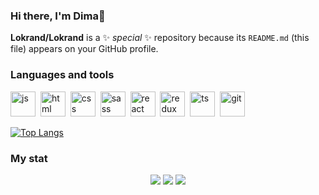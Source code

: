 ### Hi there, I'm Dima👋


**Lokrand/Lokrand** is a ✨ _special_ ✨ repository because its `README.md` (this file) appears on your GitHub profile.

### Languages and tools
<img src="https://cdn.jsdelivr.net/gh/devicons/devicon/icons/javascript/javascript-original.svg" title="js" width="40" height="40"/>&nbsp;
<img src="https://cdn.jsdelivr.net/gh/devicons/devicon/icons/html5/html5-original.svg" title="html" width="40" height="40"/>&nbsp;
<img src="https://cdn.jsdelivr.net/gh/devicons/devicon/icons/css3/css3-original.svg" title="css" width="40" height="40"/>&nbsp;
<img src="https://cdn.jsdelivr.net/gh/devicons/devicon/icons/sass/sass-original.svg" title="sass" width="40" height="40"/>&nbsp;
<img src="https://cdn.jsdelivr.net/gh/devicons/devicon/icons/react/react-original.svg" title="react" width="40" height="40"/>&nbsp;
<img src="https://cdn.jsdelivr.net/gh/devicons/devicon/icons/redux/redux-original.svg" title="redux" width="40" height="40"/>&nbsp;
<img src="https://cdn.jsdelivr.net/gh/devicons/devicon/icons/typescript/typescript-original.svg" title="ts" width="40" height="40"/>&nbsp;
<img src="https://cdn.jsdelivr.net/gh/devicons/devicon/icons/git/git-plain.svg" title="git" width="40" height="40"/>&nbsp;
          
[![Top Langs](https://github-readme-stats.vercel.app/api/top-langs/?lokrandanuraghazra&layout=compact)](https://github.com/anuraghazra/github-readme-stats)
### My stat
<div id="stat" align="center">
	<img src="https://github-profile-summary-cards.vercel.app/api/cards/profile-details?lokrand=vn7n24fzkq&theme=github_dark"/>
	<img src="https://github-profile-summary-cards.vercel.app/api/cards/most-commit-language?lokrand=vn7n24fzkq&theme=github_dark"/>
	<img src="https://github-profile-summary-cards.vercel.app/api/cards/stats?lokrand=vn7n24fzkq&theme=github_dark"/>
</div>
